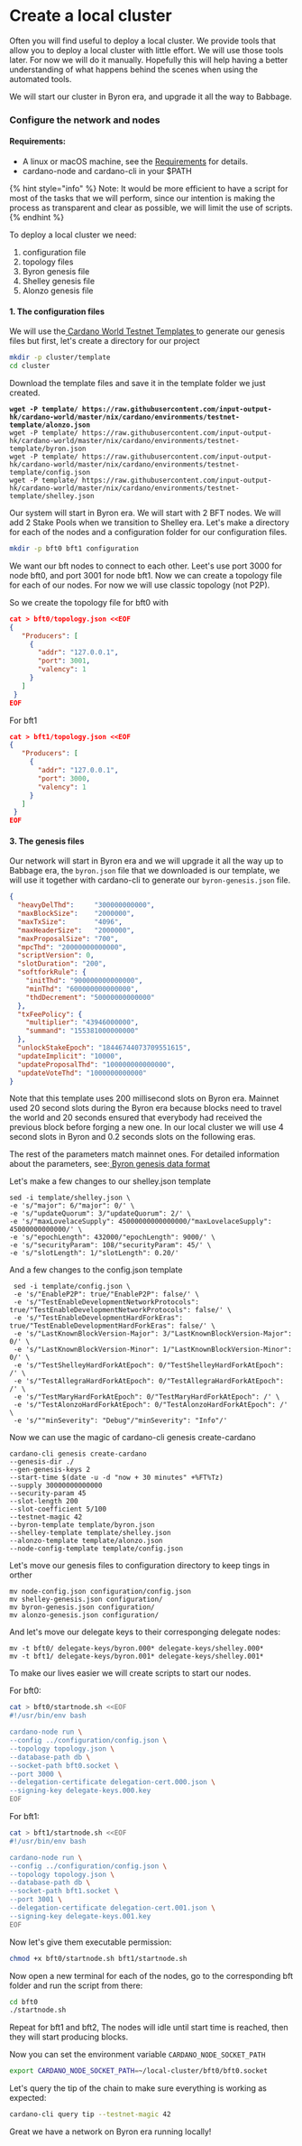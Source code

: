 # Create a local cluster

Often you will find useful to deploy a local cluster. We provide tools that allow you to deploy a local cluster with little effort. We will use those tools later.  For now we will do it manually.  Hopefully this will help having a better understanding of what happens behind the scenes when using the automated tools.&#x20;

We will start our cluster in Byron era, and upgrade it all the way to Babbage.&#x20;

### Configure the network and nodes

#### Requirements:

* A linux or macOS machine, see the [Requirements](https://github.com/input-output-hk/cardano-node/blob/master/doc/getting-started/install.md) for details.&#x20;
* cardano-node and cardano-cli in your $PATH

{% hint style="info" %}
Note: It would be more efficient to have a script for most of the tasks that we will perform, since our intention is making the process as transparent and clear as possible, we will limit the use of scripts.
{% endhint %}

To deploy a local cluster we need:&#x20;

1. configuration file
2. topology files&#x20;
3. Byron genesis file
4. Shelley genesis file&#x20;
5. Alonzo genesis file&#x20;

#### 1. The configuration files

We will use the[ Cardano World Testnet Templates ](https://github.com/input-output-hk/cardano-world/tree/master/nix/cardano/environments/testnet-template)to generate our genesis files but first, let's create a directory for our project

```bash
mkdir -p cluster/template
cd cluster
```

Download the template files and save it in the template folder we just created.&#x20;

<pre class="language-bash" data-overflow="wrap"><code class="lang-bash"><strong>wget -P template/ https://raw.githubusercontent.com/input-output-hk/cardano-world/master/nix/cardano/environments/testnet-template/alonzo.json
</strong>wget -P template/ https://raw.githubusercontent.com/input-output-hk/cardano-world/master/nix/cardano/environments/testnet-template/byron.json
wget -P template/ https://raw.githubusercontent.com/input-output-hk/cardano-world/master/nix/cardano/environments/testnet-template/config.json
wget -P template/ https://raw.githubusercontent.com/input-output-hk/cardano-world/master/nix/cardano/environments/testnet-template/shelley.json</code></pre>

Our system will start in Byron era. We will start with 2 BFT nodes. We will add 2 Stake Pools when we transition to Shelley era.  Let's make a directory for each of the nodes and a configuration folder for our configuration files.&#x20;

```bash
mkdir -p bft0 bft1 configuration
```

We want our bft nodes to connect to each other. Leet's use port 3000 for node bft0, and port 3001 for node bft1. Now we can create a topology file for each of our nodes. For now we will use classic topology (not P2P).

So we create the topology file for bft0 with

```json
cat > bft0/topology.json <<EOF
{
   "Producers": [
     {
       "addr": "127.0.0.1",
       "port": 3001,
       "valency": 1
     }
   ]
 }
EOF
```

For bft1

```json
cat > bft1/topology.json <<EOF
{
   "Producers": [
     {
       "addr": "127.0.0.1",
       "port": 3000,
       "valency": 1
     }
   ]
 }
EOF
```

#### 3. The genesis files

Our network will start in Byron era and we will upgrade it all the way up to Babbage era, the `byron.json` file that we downloaded is our template, we will use it together with cardano-cli to generate our `byron-genesis.json` file.&#x20;

```json
{
  "heavyDelThd":     "300000000000",
  "maxBlockSize":    "2000000",
  "maxTxSize":       "4096",
  "maxHeaderSize":   "2000000",
  "maxProposalSize": "700",
  "mpcThd": "20000000000000",
  "scriptVersion": 0,
  "slotDuration": "200",
  "softforkRule": {
    "initThd": "900000000000000",
    "minThd": "600000000000000",
    "thdDecrement": "50000000000000"
  },
  "txFeePolicy": {
    "multiplier": "43946000000",
    "summand": "155381000000000"
  },
  "unlockStakeEpoch": "18446744073709551615",
  "updateImplicit": "10000",
  "updateProposalThd": "100000000000000",
  "updateVoteThd": "1000000000000"
}
```

Note that this template uses 200 millisecond slots on Byron era. Mainnet used 20 second slots during the Byron era because blocks need to travel the world and 20 seconds ensured that everybody had received the previous block before forging a new one.  In our local cluster we will use 4 second slots in Byron and 0.2 seconds slots on the following eras.  &#x20;

The rest of the parameters match mainnet ones. For detailed information about the parameters, see:[ Byron genesis data format ](https://github.com/input-output-hk/cardano-node/blob/master/doc/reference/byron-genesis.md)

Let's make a few changes to our shelley.json template

```
sed -i template/shelley.json \
-e 's/"major": 6/"major": 0/' \
-e 's/"updateQuorum": 3/"updateQuorum": 2/' \
-e 's/"maxLovelaceSupply": 45000000000000000/"maxLovelaceSupply": 45000000000000/' \
-e 's/"epochLength": 432000/"epochLength": 9000/' \
-e 's/"securityParam": 108/"securityParam": 45/' \
-e 's/"slotLength": 1/"slotLength": 0.20/'
```

And a few changes to the config.json template

```
 sed -i template/config.json \
 -e 's/"EnableP2P": true/"EnableP2P": false/' \
 -e 's/"TestEnableDevelopmentNetworkProtocols": true/"TestEnableDevelopmentNetworkProtocols": false/' \
 -e 's/"TestEnableDevelopmentHardForkEras": true/"TestEnableDevelopmentHardForkEras": false/' \
 -e 's/"LastKnownBlockVersion-Major": 3/"LastKnownBlockVersion-Major": 0/' \
 -e 's/"LastKnownBlockVersion-Minor": 1/"LastKnownBlockVersion-Minor": 0/' \
 -e 's/"TestShelleyHardForkAtEpoch": 0/"TestShelleyHardForkAtEpoch": /' \
 -e 's/"TestAllegraHardForkAtEpoch": 0/"TestAllegraHardForkAtEpoch": /' \
 -e 's/"TestMaryHardForkAtEpoch": 0/"TestMaryHardForkAtEpoch": /' \
 -e 's/"TestAlonzoHardForkAtEpoch": 0/"TestAlonzoHardForkAtEpoch": /' \
 -e 's/""minSeverity": "Debug"/"minSeverity": "Info"/' 
```

Now we can use the magic of cardano-cli genesis create-cardano

```
cardano-cli genesis create-cardano
--genesis-dir ./
--gen-genesis-keys 2
--start-time $(date -u -d "now + 30 minutes" +%FT%Tz)
--supply 30000000000000
--security-param 45
--slot-length 200
--slot-coefficient 5/100
--testnet-magic 42
--byron-template template/byron.json
--shelley-template template/shelley.json
--alonzo-template template/alonzo.json
--node-config-template template/config.json
```

Let's move our genesis files to configuration directory to keep tings in orther

```
mv node-config.json configuration/config.json
mv shelley-genesis.json configuration/
mv byron-genesis.json configuration/
mv alonzo-genesis.json configuration/
```

And let's move our delegate keys to their corresponging delegate nodes:

```
mv -t bft0/ delegate-keys/byron.000* delegate-keys/shelley.000* 
mv -t bft1/ delegate-keys/byron.001* delegate-keys/shelley.001*
```

To make our lives easier we will create scripts to start our nodes.&#x20;

For bft0:

```bash
cat > bft0/startnode.sh <<EOF
#!/usr/bin/env bash

cardano-node run \
--config ../configuration/config.json \
--topology topology.json \
--database-path db \
--socket-path bft0.socket \
--port 3000 \
--delegation-certificate delegation-cert.000.json \
--signing-key delegate-keys.000.key 
EOF
```

For bft1:

```bash
cat > bft1/startnode.sh <<EOF
#!/usr/bin/env bash

cardano-node run \
--config ../configuration/config.json \
--topology topology.json \
--database-path db \
--socket-path bft1.socket \
--port 3001 \
--delegation-certificate delegation-cert.001.json \
--signing-key delegate-keys.001.key 
EOF
```

Now let's give them executable permission:

```bash
chmod +x bft0/startnode.sh bft1/startnode.sh 
```

Now open a new terminal for each of the nodes, go to the corresponding bft folder and run the script from there:

```bash
cd bft0
./startnode.sh
```

Repeat for bft1 and bft2, The nodes will idle until start time is reached, then they will start producing blocks.&#x20;

Now you can set the environment variable  `CARDANO_NODE_SOCKET_PATH`

```bash
export CARDANO_NODE_SOCKET_PATH=~/local-cluster/bft0/bft0.socket
```

Let's query the tip of the chain to make sure everything is working as expected:&#x20;

```bash
cardano-cli query tip --testnet-magic 42
```

Great we have a network on Byron era running locally!&#x20;
